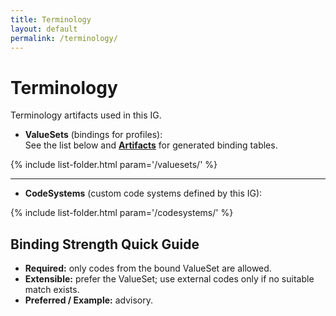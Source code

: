 ```yaml
---
title: Terminology
layout: default
permalink: /terminology/
---
```


# Terminology

Terminology artifacts used in this IG.

- **ValueSets** (bindings for profiles):  
  See the list below and **[Artifacts](artifacts.html)** for generated binding tables.

{% include list-folder.html param='/valuesets/' %}

---

- **CodeSystems** (custom code systems defined by this IG):  

{% include list-folder.html param='/codesystems/' %}

## Binding Strength Quick Guide

- **Required:** only codes from the bound ValueSet are allowed.  
- **Extensible:** prefer the ValueSet; use external codes only if no suitable match exists.  
- **Preferred / Example:** advisory.

